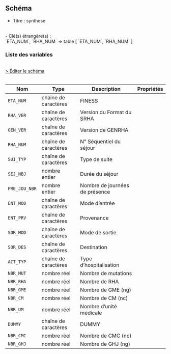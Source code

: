 ## Schéma

- Titre : synthese
<br />
- Clé(s) étrangère(s) : <br />
`ETA_NUM`, `RHA_NUM` => table <PreviewPage text="T_SSRaaB" link="/tables/T_SSRaaB" /> [ `ETA_NUM`, `RHA_NUM` ]<br />

### Liste des variables
<br />
<div>
    <a href="https://gitlab.com/healthdatahub/schema-snds/edit/master/schemas/PMSI/PMSI%20SSR/T_SSRaaS.json"  
    arget="_blank" rel="noopener noreferrer">> Éditer le schéma</a>
    <OutboundLink />
</div>
<br />

Nom|Type|Description|Propriétés
-|-|-|-
`ETA_NUM`|chaîne de caractères|FINESS||
`RHA_VER`|chaîne de caractères|Version du Format du SRHA||
`GEN_VER`|chaîne de caractères|Version de GENRHA||
`RHA_NUM`|chaîne de caractères|N° Séquentiel du séjour||
`SUI_TYP`|chaîne de caractères|Type de suite||
`SEJ_NBJ`|nombre entier|Durée du séjour||
`PRE_JOU_NBR`|nombre entier|Nombre de journées de présence||
`ENT_MOD`|chaîne de caractères|Mode d’entrée||
`ENT_PRV`|chaîne de caractères|Provenance||
`SOR_MOD`|chaîne de caractères|Mode de sortie||
`SOR_DES`|chaîne de caractères|Destination||
`ACT_TYP`|chaîne de caractères|Type d’hospitalisation||
`NBR_MUT`|nombre réel|Nombre de mutations||
`NBR_RHA`|nombre réel|Nombre de RHA||
`NBR_GME`|nombre réel|Nombre de GME (ng)||
`NBR_CM`|nombre réel|Nombre de CM (nc)||
`NBR_UM`|nombre réel|Nombre d’unité médicale||
`DUMMY`|chaîne de caractères|DUMMY||
`NBR_CMC`|nombre réel|Nombre de CMC (nc)||
`NBR_GHJ`|nombre réel|Nombre de GHJ (ng)||

